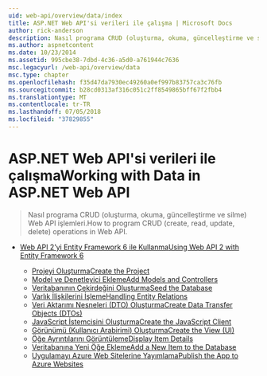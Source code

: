 ```yaml
---
uid: web-api/overview/data/index
title: ASP.NET Web API'si verileri ile çalışma | Microsoft Docs
author: rick-anderson
description: Nasıl programa CRUD (oluşturma, okuma, güncelleştirme ve silme) Web API işlemleri.
ms.author: aspnetcontent
ms.date: 10/23/2014
ms.assetid: 995cbe38-7dbd-4c36-a5d0-a761944c7636
msc.legacyurl: /web-api/overview/data
msc.type: chapter
ms.openlocfilehash: f35d47da7930ec49260a0ef997b83757ca3c76fb
ms.sourcegitcommit: b28cd0313af316c051c2ff8549865bff67f2fbb4
ms.translationtype: MT
ms.contentlocale: tr-TR
ms.lasthandoff: 07/05/2018
ms.locfileid: "37829855"
---
```

<a name="working-with-data-in-aspnet-web-api"></a><span data-ttu-id="9727d-103">ASP.NET Web API'si verileri ile çalışma</span><span class="sxs-lookup"><span data-stu-id="9727d-103">Working with Data in ASP.NET Web API</span></span>
====================
> <span data-ttu-id="9727d-104">Nasıl programa CRUD (oluşturma, okuma, güncelleştirme ve silme) Web API işlemleri.</span><span class="sxs-lookup"><span data-stu-id="9727d-104">How to program CRUD (create, read, update, delete) operations in Web API.</span></span>


- [<span data-ttu-id="9727d-105">Web API 2’yi Entity Framework 6 ile Kullanma</span><span class="sxs-lookup"><span data-stu-id="9727d-105">Using Web API 2 with Entity Framework 6</span></span>](using-web-api-with-entity-framework/index.md)

    - [<span data-ttu-id="9727d-106">Projeyi Oluşturma</span><span class="sxs-lookup"><span data-stu-id="9727d-106">Create the Project</span></span>](using-web-api-with-entity-framework/part-1.md)
    - [<span data-ttu-id="9727d-107">Model ve Denetleyici Ekleme</span><span class="sxs-lookup"><span data-stu-id="9727d-107">Add Models and Controllers</span></span>](using-web-api-with-entity-framework/part-2.md)
    - [<span data-ttu-id="9727d-108">Veritabanının Çekirdeğini Oluşturma</span><span class="sxs-lookup"><span data-stu-id="9727d-108">Seed the Database</span></span>](using-web-api-with-entity-framework/part-3.md)
    - [<span data-ttu-id="9727d-109">Varlık İlişkilerini İşleme</span><span class="sxs-lookup"><span data-stu-id="9727d-109">Handling Entity Relations</span></span>](using-web-api-with-entity-framework/part-4.md)
    - [<span data-ttu-id="9727d-110">Veri Aktarımı Nesneleri (DTO) Oluşturma</span><span class="sxs-lookup"><span data-stu-id="9727d-110">Create Data Transfer Objects (DTOs)</span></span>](using-web-api-with-entity-framework/part-5.md)
    - [<span data-ttu-id="9727d-111">JavaScript İstemcisini Oluşturma</span><span class="sxs-lookup"><span data-stu-id="9727d-111">Create the JavaScript Client</span></span>](using-web-api-with-entity-framework/part-6.md)
    - [<span data-ttu-id="9727d-112">Görünümü (Kullanıcı Arabirimi) Oluşturma</span><span class="sxs-lookup"><span data-stu-id="9727d-112">Create the View (UI)</span></span>](using-web-api-with-entity-framework/part-7.md)
    - [<span data-ttu-id="9727d-113">Öğe Ayrıntılarını Görüntüleme</span><span class="sxs-lookup"><span data-stu-id="9727d-113">Display Item Details</span></span>](using-web-api-with-entity-framework/part-8.md)
    - [<span data-ttu-id="9727d-114">Veritabanına Yeni Öğe Ekleme</span><span class="sxs-lookup"><span data-stu-id="9727d-114">Add a New Item to the Database</span></span>](using-web-api-with-entity-framework/part-9.md)
    - [<span data-ttu-id="9727d-115">Uygulamayı Azure Web Sitelerine Yayımlama</span><span class="sxs-lookup"><span data-stu-id="9727d-115">Publish the App to Azure Websites</span></span>](using-web-api-with-entity-framework/part-10.md)
